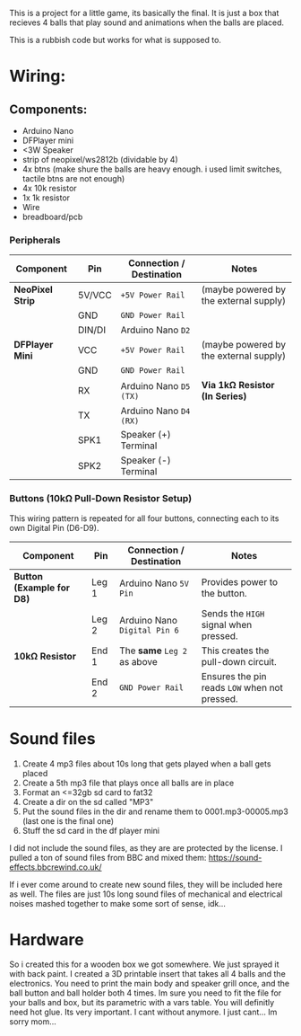 This is a project for a little  game, its basically the final.
It is just a box that recieves 4 balls that play sound and animations when the balls are placed.

This is a rubbish code but works for what is supposed to.

# Wiring:
## Components:
- Arduino Nano
- DFPlayer mini
- <3W Speaker
- strip of neopixel/ws2812b (dividable by 4)
- 4x btns (make shure the balls are heavy enough. i used limit switches, tactile btns are not enough)
- 4x 10k resistor
- 1x 1k resistor
- Wire
- breadboard/pcb


### Peripherals
| Component           | Pin    | Connection / Destination      | Notes                                  |
| ------------------- | ------ | ----------------------------- | -------------------------------------- |
| **NeoPixel Strip**  | 5V/VCC | `+5V Power Rail`              | (maybe powered by the external supply) |
|                     | GND    | `GND Power Rail`              |                                        |
|                     | DIN/DI | Arduino Nano `D2`             |                                        |
| **DFPlayer Mini**   | VCC    | `+5V Power Rail`              | (maybe powered by the external supply) |
|                     | GND    | `GND Power Rail`              |                                        |
|                     | RX     | Arduino Nano `D5 (TX)`        | **Via 1kΩ Resistor (In Series)**       |
|                     | TX     | Arduino Nano `D4 (RX)`        |                                        |
|                     | SPK1   | Speaker (+) Terminal          |                                        |
|                     | SPK2   | Speaker (-) Terminal          |                                        |

### Buttons (10kΩ Pull-Down Resistor Setup)
This wiring pattern is repeated for all four buttons, connecting each to its own Digital Pin (D6-D9).

| Component                  | Pin   | Connection / Destination          | Notes                                     |
| -------------------------- | ----- | --------------------------------- | ----------------------------------------- |
| **Button (Example for D8)**| Leg 1 | Arduino Nano `5V Pin`             | Provides power to the button.             |
|                            | Leg 2 | Arduino Nano `Digital Pin 6`      | Sends the `HIGH` signal when pressed.     |
| **10kΩ Resistor**          | End 1 | The **same** `Leg 2` as above     | This creates the pull-down circuit.       |
|                            | End 2 | `GND Power Rail`                  | Ensures the pin reads `LOW` when not pressed. |


# Sound files
1. Create 4 mp3 files about 10s long that gets played when a ball gets placed
2. Create a 5th mp3 file that plays once all balls are in place
3. Format an <=32gb sd card to fat32
4. Create a dir on the sd called "MP3"
5. Put the sound files in the dir and rename them to 0001.mp3-00005.mp3 (last one is the final one)
6. Stuff the sd card in the df player mini

I did not include the sound files, as they are are protected by the license.
I pulled a ton of sound files from BBC and mixed them: https://sound-effects.bbcrewind.co.uk/

If i ever come around to create new sound files, they will be included here as well.
The files are just 10s long sound files of mechanical and electrical noises mashed together to make some sort of sense, idk...


# Hardware
So i created this for a wooden box we got somewhere.
We just sprayed it with back paint.
I created a 3D printable insert that takes all 4 balls and the electronics.
You need to print the main body and speaker grill once, and the ball button and ball holder both 4 times.
Im sure you need to fit the file for your balls and box, but its parametric with a vars table.
You will definitly need hot glue. Its very important. I cant without anymore. I just cant... Im sorry mom...
